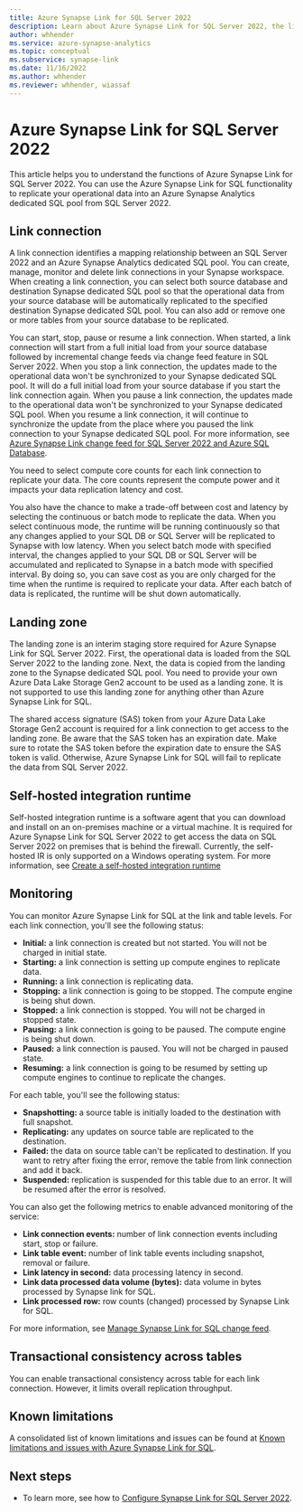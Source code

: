 ```yaml
---
title: Azure Synapse Link for SQL Server 2022
description: Learn about Azure Synapse Link for SQL Server 2022, the link connection, landing zone, Self-hosted integration runtime, and monitoring the Azure Synapse Link for SQL.
author: whhender
ms.service: azure-synapse-analytics
ms.topic: conceptual
ms.subservice: synapse-link
ms.date: 11/16/2022
ms.author: whhender
ms.reviewer: whhender, wiassaf
---
```


# Azure Synapse Link for SQL Server 2022

This article helps you to understand the functions of Azure Synapse Link for SQL Server 2022. You can use the Azure Synapse Link for SQL functionality to replicate your operational data into an Azure Synapse Analytics dedicated SQL pool from SQL Server 2022.

## Link connection

A link connection identifies a mapping relationship between an SQL Server 2022 and an Azure Synapse Analytics dedicated SQL pool. You can create, manage, monitor and delete link connections in your Synapse workspace. When creating a link connection, you can select both source database and destination Synapse dedicated SQL pool so that the operational data from your source database will be automatically replicated to the specified destination Synapse dedicated SQL pool. You can also add or remove one or more tables from your source database to be replicated.

You can start, stop, pause or resume a link connection. When started, a link connection will start from a full initial load from your source database followed by incremental change feeds via change feed feature in SQL Server 2022. When you stop a link connection, the updates made to the operational data won't be synchronized to your Synapse dedicated SQL pool. It will do a full initial load from your source database if you start the link connection again. When you pause a link connection, the updates made to the operational data won't be synchronized to your Synapse dedicated SQL pool. When you resume a link connection, it will continue to synchronize the update from the place where you paused the link connection to your Synapse dedicated SQL pool. For more information, see [Azure Synapse Link change feed for SQL Server 2022 and Azure SQL Database](/sql/sql-server/synapse-link/synapse-link-sql-server-change-feed).

You need to select compute core counts for each link connection to replicate your data. The core counts represent the compute power and it impacts your data replication latency and cost.

You also have the chance to make a trade-off between cost and latency by selecting the continuous or batch mode to replicate the data.  When you select continuous mode, the runtime will be running continuously so that any changes applied to your SQL DB or SQL Server will be replicated to Synapse with low latency. When you select batch mode with specified interval, the changes applied to your SQL DB or SQL Server will be accumulated and replicated to Synapse in a batch mode with specified interval.  By doing so, you can save cost as you are only charged for the time when the runtime is required to replicate your data. After each batch of data is replicated, the runtime will be shut down automatically.

## Landing zone

The landing zone is an interim staging store required for Azure Synapse Link for SQL Server 2022. First, the operational data is loaded from the SQL Server 2022 to the landing zone. Next, the data is copied from the landing zone to the Synapse dedicated SQL pool. You need to provide your own Azure Data Lake Storage Gen2 account to be used as a landing zone. It is not supported to use this landing zone for anything other than Azure Synapse Link for SQL.

The shared access signature (SAS) token from your Azure Data Lake Storage Gen2 account is required for a link connection to get access to the landing zone. Be aware that the SAS token has an expiration date. Make sure to rotate the SAS token before the expiration date to ensure the SAS token is valid. Otherwise, Azure Synapse Link for SQL will fail to replicate the data from SQL Server 2022.

## Self-hosted integration runtime

Self-hosted integration runtime is a software agent that you can download and install on an on-premises machine or a virtual machine. It is required for Azure Synapse Link for SQL Server 2022 to get access the data on SQL Server 2022 on premises that is behind the firewall. Currently, the self-hosted IR is only supported on a Windows operating system. For more information, see [Create a self-hosted integration runtime](../../data-factory/create-self-hosted-integration-runtime.md?tabs=synapse-analytics)

## Monitoring

You can monitor Azure Synapse Link for SQL at the link and table levels. For each link connection, you'll see the following status:

* **Initial:** a link connection is created but not started. You will not be charged in initial state.
* **Starting:** a link connection is setting up compute engines to replicate data.
* **Running:** a link connection is replicating data.
* **Stopping:** a link connection is going to be stopped. The compute engine is being shut down. 
* **Stopped:** a link connection is stopped. You will not be charged in stopped state.
* **Pausing:** a link connection is going to be paused. The compute engine is being shut down. 
* **Paused:** a link connection is paused. You will not be charged in paused state.
* **Resuming:** a link connection is going to be resumed by setting up compute engines to continue to replicate the changes.

For each table, you'll see the following status:

* **Snapshotting:** a source table is initially loaded to the destination with full snapshot.
* **Replicating:** any updates on source table are replicated to the destination.
* **Failed:** the data on source table can't be replicated to destination. If you want to retry after fixing the error, remove the table from link connection and add it back.
* **Suspended:** replication is suspended for this table due to an error. It will be resumed after the error is resolved. 

You can also get the following metrics to enable advanced monitoring of the service:

* **Link connection events:** number of link connection events including start, stop or failure.
* **Link table event:** number of link table events including snapshot, removal or failure.
* **Link latency in second:** data processing latency in second.
* **Link data processed data volume (bytes):** data volume in bytes processed by Synapse link for SQL.
* **Link processed row:** row counts (changed) processed by Synapse Link for SQL.

For more information, see [Manage Synapse Link for SQL change feed](/sql/sql-server/synapse-link/synapse-link-sql-server-change-feed-manage).

## Transactional consistency across tables

You can enable transactional consistency across table for each link connection. However, it limits overall replication throughput.

## Known limitations

A consolidated list of known limitations and issues can be found at [Known limitations and issues with Azure Synapse Link for SQL](synapse-link-for-sql-known-issues.md).

## Next steps

* To learn more, see how to [Configure Synapse Link for SQL Server 2022](connect-synapse-link-sql-server-2022.md).
